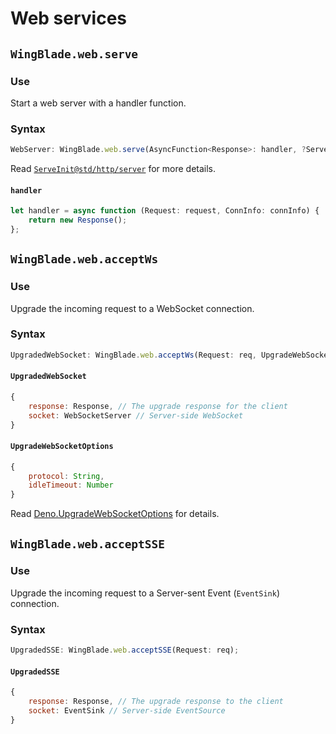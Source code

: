 # Web services
## `WingBlade.web.serve`
### Use
Start a web server with a handler function.

### Syntax
```js
WebServer: WingBlade.web.serve(AsyncFunction<Response>: handler, ?ServeInit: opt = {});
```

Read [`ServeInit@std/http/server`](https://deno.land/std@0.195.0/http/server.ts?s=ServeInit) for more details.

#### `handler`
```js
let handler = async function (Request: request, ConnInfo: connInfo) {
	return new Response();
};
```

## `WingBlade.web.acceptWs`
### Use
Upgrade the incoming request to a WebSocket connection.

### Syntax
```js
UpgradedWebSocket: WingBlade.web.acceptWs(Request: req, UpgradeWebSocketOptions: opt);
```

#### `UpgradedWebSocket`
```js
{
	response: Response, // The upgrade response for the client
	socket: WebSocketServer // Server-side WebSocket
}
```

#### `UpgradeWebSocketOptions`
```js
{
	protocol: String,
	idleTimeout: Number
}
```

Read [Deno.UpgradeWebSocketOptions](https://deno.land/api?s=Deno.UpgradeWebSocketOptions) for details.

## `WingBlade.web.acceptSSE`
### Use
Upgrade the incoming request to a Server-sent Event (`EventSink`) connection.

### Syntax
```js
UpgradedSSE: WingBlade.web.acceptSSE(Request: req);
```

#### `UpgradedSSE`
```js
{
	response: Response, // The upgrade response to the client
	socket: EventSink // Server-side EventSource
}
```